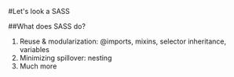 #Let's look a SASS

##What does SASS do?

1. Reuse & modularization: @imports, mixins, selector inheritance, variables
2. Minimizing spillover: nesting
3. Much more


